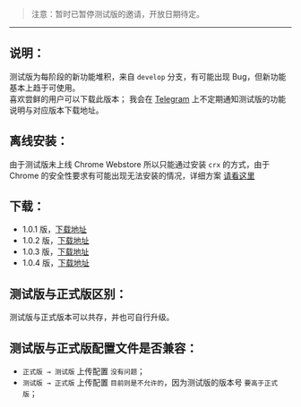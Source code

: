 > 注意：暂时已暂停测试版的邀请，开放日期待定。

***

说明：
---

测试版为每阶段的新功能堆积，来自 `develop` 分支，有可能出现 Bug，但新功能基本上趋于可使用。  
喜欢尝鲜的用户可以下载此版本；
我会在 [Telegram](https://t.me/simpread) 上不定期通知测试版的功能说明与对应版本下载地址。  

离线安装：
---

由于测试版未上线 Chrome Webstore 所以只能通过安装 `crx` 的方式，由于 Chrome 的安全性要求有可能出现无法安装的情况，详细方案 [请看这里](%E5%85%A5%E9%97%A8%E6%8C%87%E5%8D%97%EF%BC%88-%E6%93%8D%E4%BD%9C%E6%8C%87%E5%BC%95-%EF%BC%89#%E7%A6%BB%E7%BA%BF%E5%AE%89%E8%A3%85)

下载：
---

- 1.0.1 版，[下载地址](http://ksria.com/simpread/beta/1.0.1/simpread.crx) 
- 1.0.2 版，[下载地址](http://ksria.com/simpread/beta/1.0.2/simpread.crx) 
- 1.0.3 版，[下载地址](http://ksria.com/simpread/beta/1.0.3/simpread.crx) 
- 1.0.4 版，[下载地址](http://ksria.com/simpread/beta/1.0.4/simpread.crx) 

测试版与正式版区别：
---

测试版与正式版本可以共存，并也可自行升级。

测试版与正式版配置文件是否兼容：
---

- `正式版 → 测试版` 上传配置 `没有问题`；
- `测试版 → 正式版` 上传配置 `目前则是不允许的`，因为测试版的版本号 `要高于正式版`；